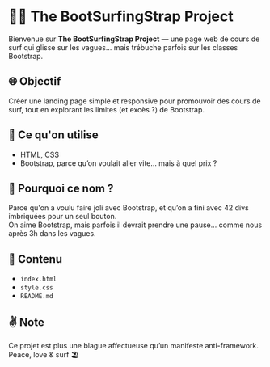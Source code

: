 # 🏄‍♂️ The BootSurfingStrap Project

Bienvenue sur **The BootSurfingStrap Project** — une page web de cours de surf qui glisse sur les vagues... mais trébuche parfois sur les classes Bootstrap.

## 🌐 Objectif

Créer une landing page simple et responsive pour promouvoir des cours de surf, tout en explorant les limites (et excès ?) de Bootstrap.

## 🧩 Ce qu'on utilise

- HTML, CSS
- Bootstrap, parce qu’on voulait aller vite… mais à quel prix ?

## 🫣 Pourquoi ce nom ?

Parce qu'on a voulu faire joli avec Bootstrap, et qu’on a fini avec 42 divs imbriquées pour un seul bouton.  
On aime Bootstrap, mais parfois il devrait prendre une pause… comme nous après 3h dans les vagues.

## 📂 Contenu

- `index.html`
- `style.css`
- `README.md`

## ✌️ Note

Ce projet est plus une blague affectueuse qu’un manifeste anti-framework. Peace, love & surf 🏖️
